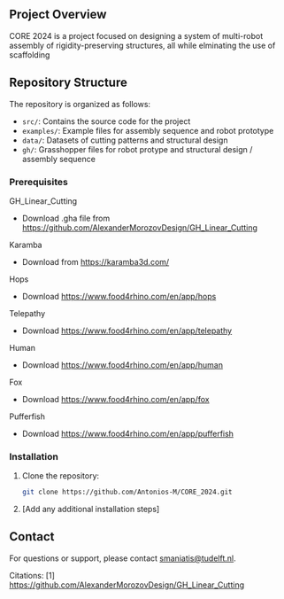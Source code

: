 ## Project Overview

CORE 2024 is a project focused on designing a system of multi-robot assembly of rigidity-preserving structures, all while elminating the use of scaffolding

## Repository Structure

The repository is organized as follows:

- `src/`: Contains the source code for the project
- `examples/`: Example files for assembly sequence and robot prototype
- `data/`: Datasets of cutting patterns and structural design
- `gh/`: Grasshopper files for robot protype and structural design / assembly sequence

### Prerequisites
GH_Linear_Cutting
- Download .gha file from https://github.com/AlexanderMorozovDesign/GH_Linear_Cutting

Karamba
- Download from https://karamba3d.com/

Hops
- Download https://www.food4rhino.com/en/app/hops

Telepathy
- Download https://www.food4rhino.com/en/app/telepathy

Human
- Download https://www.food4rhino.com/en/app/human

Fox
- Download https://www.food4rhino.com/en/app/fox

Pufferfish
- Download https://www.food4rhino.com/en/app/pufferfish

### Installation

1. Clone the repository:
   ```bash
   git clone https://github.com/Antonios-M/CORE_2024.git
   ```

2. [Add any additional installation steps]


## Contact

For questions or support, please contact smaniatis@tudelft.nl.

Citations:
[1] https://github.com/AlexanderMorozovDesign/GH_Linear_Cutting
